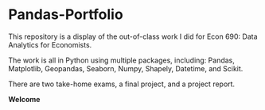 # Pandas-Portfolio

This repository is a display of the out-of-class work I did for Econ 690: Data Analytics for Economists.

The work is all in Python using multiple packages, including: Pandas, Matplotlib, Geopandas, Seaborn, Numpy, Shapely, Datetime, and Scikit.

There are two take-home exams, a final project, and a project report.

**Welcome**
